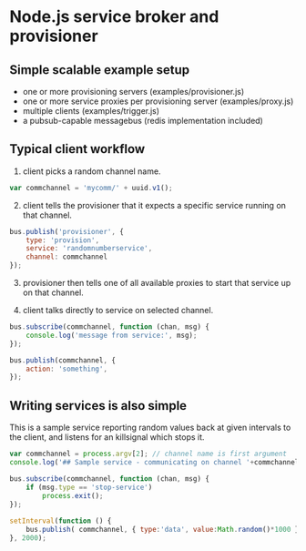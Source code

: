Node.js service broker and provisioner
======================================

Simple scalable example setup
-----------------------------
 
* one or more provisioning servers (examples/provisioner.js) 
* one or more service proxies per provisioning server (examples/proxy.js)
* multiple clients (examples/trigger.js)
* a pubsub-capable messagebus (redis implementation included)

Typical client workflow
-----------------------

1. client picks a random channel name.

``` javascript
var commchannel = 'mycomm/' + uuid.v1();
```

2. client tells the provisioner that it expects a specific service running on that channel.

``` javascript
bus.publish('provisioner', { 
	type: 'provision',
	service: 'randomnumberservice',
	channel: commchannel
});
```

3. provisioner then tells one of all available proxies to start that service up on that channel.

4. client talks directly to service on selected channel.

``` javascript
bus.subscribe(commchannel, function (chan, msg) {
	console.log('message from service:', msg);
});

bus.publish(commchannel, {
	action: 'something',
});
```

Writing services is also simple
-------------------------------

This is a sample service reporting random values back at given intervals to the client, and listens for an killsignal which stops it.

``` javascript
var commchannel = process.argv[2]; // channel name is first argument 
console.log('## Sample service - communicating on channel '+commchannel);

bus.subscribe(commchannel, function (chan, msg) {
	if (msg.type == 'stop-service')
		process.exit();
});
	
setInterval(function () { 
	bus.publish( commchannel, { type:'data', value:Math.random()*1000 } );
}, 2000);
```

	

	